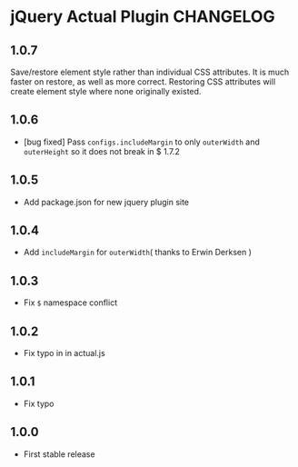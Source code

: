 # jQuery Actual Plugin CHANGELOG

## 1.0.7

Save/restore element style rather than individual CSS attributes. It is much faster on restore,
as well as more correct. Restoring CSS attributes will create element style where none originally
existed.

## 1.0.6

* [bug fixed] Pass `configs.includeMargin` to only `outerWidth` and `outerHeight` so it does not break in $ 1.7.2



## 1.0.5

* Add package.json for new jquery plugin site



## 1.0.4

* Add `includeMargin` for `outerWidth`( thanks to Erwin Derksen )



## 1.0.3

* Fix `$` namespace conflict



## 1.0.2

* Fix typo in in actual.js



## 1.0.1

* Fix typo



## 1.0.0

* First stable release

